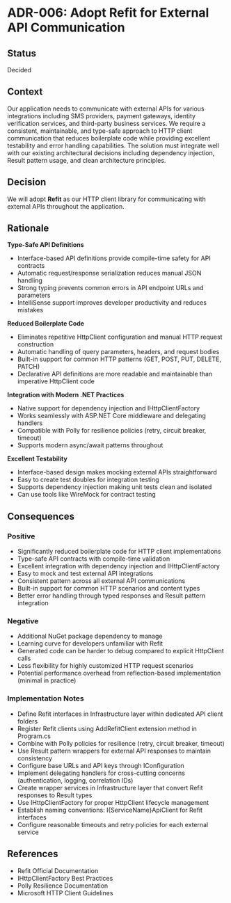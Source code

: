 # ADR-006: Adopt Refit for External API Communication

## Status
Decided

## Context
Our application needs to communicate with external APIs for various integrations including SMS providers, payment gateways, identity verification services, and third-party business services. We require a consistent, maintainable, and type-safe approach to HTTP client communication that reduces boilerplate code while providing excellent testability and error handling capabilities. The solution must integrate well with our existing architectural decisions including dependency injection, Result pattern usage, and clean architecture principles.

## Decision
We will adopt **Refit** as our HTTP client library for communicating with external APIs throughout the application.

## Rationale

**Type-Safe API Definitions**
- Interface-based API definitions provide compile-time safety for API contracts
- Automatic request/response serialization reduces manual JSON handling
- Strong typing prevents common errors in API endpoint URLs and parameters
- IntelliSense support improves developer productivity and reduces mistakes

**Reduced Boilerplate Code**
- Eliminates repetitive HttpClient configuration and manual HTTP request construction
- Automatic handling of query parameters, headers, and request bodies
- Built-in support for common HTTP patterns (GET, POST, PUT, DELETE, PATCH)
- Declarative API definitions are more readable and maintainable than imperative HttpClient code

**Integration with Modern .NET Practices**
- Native support for dependency injection and IHttpClientFactory
- Works seamlessly with ASP.NET Core middleware and delegating handlers
- Compatible with Polly for resilience policies (retry, circuit breaker, timeout)
- Supports modern async/await patterns throughout

**Excellent Testability**
- Interface-based design makes mocking external APIs straightforward
- Easy to create test doubles for integration testing
- Supports dependency injection making unit tests clean and isolated
- Can use tools like WireMock for contract testing

## Consequences

### Positive
- Significantly reduced boilerplate code for HTTP client implementations
- Type-safe API contracts with compile-time validation
- Excellent integration with dependency injection and IHttpClientFactory
- Easy to mock and test external API integrations
- Consistent pattern across all external API communications
- Built-in support for common HTTP scenarios and content types
- Better error handling through typed responses and Result pattern integration

### Negative
- Additional NuGet package dependency to manage
- Learning curve for developers unfamiliar with Refit
- Generated code can be harder to debug compared to explicit HttpClient calls
- Less flexibility for highly customized HTTP request scenarios
- Potential performance overhead from reflection-based implementation (minimal in practice)

### Implementation Notes
- Define Refit interfaces in Infrastructure layer within dedicated API client folders
- Register Refit clients using AddRefitClient extension method in Program.cs
- Combine with Polly policies for resilience (retry, circuit breaker, timeout)
- Use Result pattern wrappers for external API responses to maintain consistency
- Configure base URLs and API keys through IConfiguration
- Implement delegating handlers for cross-cutting concerns (authentication, logging, correlation IDs)
- Create wrapper services in Infrastructure layer that convert Refit responses to Result types
- Use IHttpClientFactory for proper HttpClient lifecycle management
- Establish naming conventions: I{ServiceName}ApiClient for Refit interfaces
- Configure reasonable timeouts and retry policies for each external service

## References
- Refit Official Documentation
- IHttpClientFactory Best Practices
- Polly Resilience Documentation
- Microsoft HTTP Client Guidelines